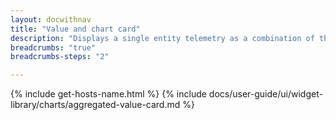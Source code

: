 ```yaml
---
layout: docwithnav
title: "Value and chart card"
description: "Displays a single entity telemetry as a combination of the latest and aggregated values. Optionally may display the corresponding historical values as a simplified chart."
breadcrumbs: "true"
breadcrumbs-steps: "2"

---
```

{% include get-hosts-name.html %}
{% include docs/user-guide/ui/widget-library/charts/aggregated-value-card.md %}
